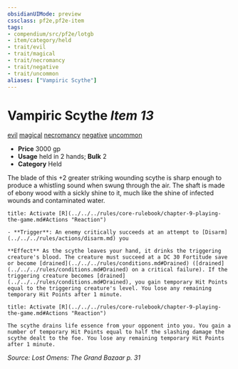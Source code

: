 ```yaml
---
obsidianUIMode: preview
cssclass: pf2e,pf2e-item
tags:
- compendium/src/pf2e/lotgb
- item/category/held
- trait/evil
- trait/magical
- trait/necromancy
- trait/negative
- trait/uncommon
aliases: ["Vampiric Scythe"]
---
```

# Vampiric Scythe *Item 13*  
[evil](../../../Rules/traits/evil.md)  [magical](../../../Rules/traits/magical.md)  [necromancy](../../../Rules/traits/necromancy.md)  [negative](../../../Rules/traits/negative.md)  [uncommon](../../../Rules/traits/uncommon.md)  

- **Price** 3000 gp
- **Usage** held in 2 hands; **Bulk** 2
- **Category** Held

The blade of this +2 greater striking wounding scythe is sharp enough to produce a whistling sound when swung through the air. The shaft is made of ebony wood with a sickly shine to it, much like the shine of infected wounds and contaminated water.

```ad-embed-ability
title: Activate [R](../../../rules/core-rulebook/chapter-9-playing-the-game.md#Actions "Reaction")

- **Trigger**: An enemy critically succeeds at an attempt to [Disarm](../../../rules/actions/disarm.md) you

**Effect** As the scythe leaves your hand, it drinks the triggering creature's blood. The creature must succeed at a DC 30 Fortitude save or become [drained](../../../rules/conditions.md#Drained) ([drained](../../../rules/conditions.md#Drained) on a critical failure). If the triggering creature becomes [drained](../../../rules/conditions.md#Drained), you gain temporary Hit Points equal to the triggering creature's level. You lose any remaining temporary Hit Points after 1 minute.
```

```ad-embed-ability
title: Activate [R](../../../rules/core-rulebook/chapter-9-playing-the-game.md#Actions "Reaction")

The scythe drains life essence from your opponent into you. You gain a number of temporary Hit Points equal to half the slashing damage the scythe dealt to the foe. You lose any remaining temporary Hit Points after 1 minute.
```

*Source: Lost Omens: The Grand Bazaar p. 31*
